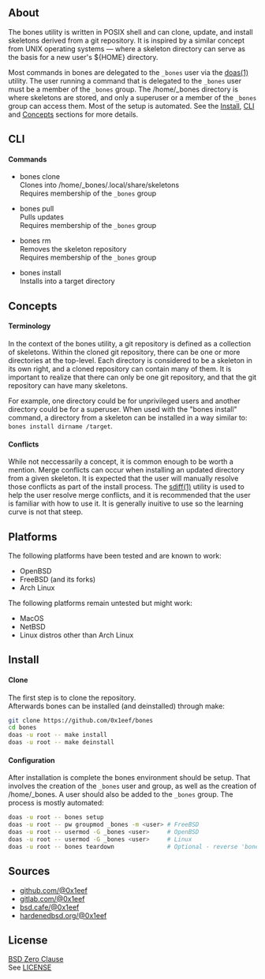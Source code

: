 ## About

The bones utility is written in POSIX shell and can clone,
update, and install skeletons derived from a git repository.
It is inspired by a similar concept from UNIX operating systems &mdash;
where a skeleton directory can serve as the basis for a new user's
${HOME} directory.

Most commands in bones are delegated to the `_bones` user
via the [doas(1)](https://man.openbsd.org/doas) utility.
The user running a command that is delegated to the
`_bones` user must be a member of the `_bones` group.
The /home/_bones directory is where skeletons are stored,
and only a superuser or a member of the `_bones` group can
access them. Most of the setup is automated. See the
[Install](#install), [CLI](#cli) and [Concepts](#concepts)
sections for more details.

## CLI

#### Commands

* bones clone <br>
Clones into /home/_bones/.local/share/skeletons <br>
Requires membership of the `_bones` group <br>

* bones pull <br>
Pulls updates <br>
Requires membership of the `_bones` group <br>

* bones rm <br>
Removes the skeleton repository <br>
Requires membership of the `_bones` group <br>

* bones install <br>
Installs into a target directory

## Concepts

#### Terminology

In the context of the bones utility, a git repository is defined
as a collection of skeletons. Within the cloned git repository,
there can be one or more directories at the top-level.
Each directory is considered to be a skeleton in its own right,
and a cloned repository can contain many of them. It is important
to realize that there can only be one git repository, and that
the git repository can have many skeletons.

For example, one directory could be for unprivileged users and
another directory could be for a superuser. When used with the
"bones install" command, a directory from a skeleton can be
installed in a way similar to:
`bones install dirname /target`.

#### Conflicts

While not neccessarily a concept, it is common enough to be worth
a mention. Merge conflicts can occur when installing an updated
directory from a given skeleton. It is expected that the user
will manually resolve those conflicts as part of the install
process. The
[sdiff(1)](https://man.freebsd.org/cgi/man.cgi?sdiff)
utility is used to help the user resolve merge conflicts, and
it is recommended that the user is familiar with how to use it.
It is generally inuitive to use so the learning curve is not that
steep.

## Platforms

The following platforms have been tested and are known to work:

* OpenBSD
* FreeBSD (and its forks)
* Arch Linux

The following platforms remain untested but might work:

* MacOS
* NetBSD
* Linux distros other than Arch Linux

## Install

#### Clone

The first step is to clone the repository. <br>
Afterwards bones can be installed (and deinstalled) through make:

```sh
git clone https://github.com/0x1eef/bones
cd bones
doas -u root -- make install
doas -u root -- make deinstall
```

#### Configuration

After installation is complete the bones environment should be setup.
That involves the creation of the `_bones` user and group, as well as
the creation of /home/\_bones. A user should also be added to the
`_bones` group. The process is mostly automated:

```sh
doas -u root -- bones setup
doas -u root -- pw groupmod _bones -m <user> # FreeBSD
doas -u root -- usermod -G _bones <user>     # OpenBSD
doas -u root -- usermod -G _bones <user>     # Linux
doas -u root -- bones teardown               # Optional - reverse 'bones setup'
```

## Sources

* [github.com/@0x1eef](https://github.com/0x1eef/bones)
* [gitlab.com/@0x1eef](https://gitlab.com/0x1eef/bones)
* [bsd.cafe/@0x1eef](https://brew.bsd.cafe/0x1eef/bones)
* [hardenedbsd.org/@0x1eef](https://git.hardenedbsd.org/0x1eef/bones)

## License

[BSD Zero Clause](https://choosealicense.com/licenses/0bsd/) <br>
See [LICENSE](./share/bones/LICENSE)
